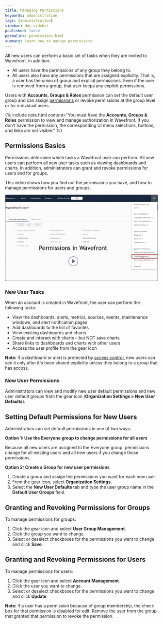```yaml
---
title: Managing Permissions
keywords: administration
tags: [administration]
sidebar: doc_sidebar
published: false
permalink: permissions.html
summary: Learn how to manage permissions.
---
```

All new users can perform a basic set of tasks when they are invited to Wavefront. In addition:
* All users have the permissions of any group they belong to.
* All users also have any permissions that are assigned explicitly.
That is, a user has the union of group and explicit permissions. Even if the user is removed from a group, that user keeps any explicit permissions.

Users with **Accounts, Groups & Roles** permission can set the default user group and can assign [permissions](permissions_overview.html) or revoke permissions at the group level or for individual users.

{% include note.html content="You must have the **Accounts, Groups & Roles** permission to view and manage authorization in Wavefront. If you don't have the permission, the corresponding UI menu selections, buttons, and links are not visible." %}


## Permissions Basics

Permissions determine which tasks a Wavefront user can perform. All new users can perform all new user tasks such as viewing dashboards and charts. In addition, administrators can grant and revoke permissions for users and for groups.

This video shows how you find out the permissions you have, and how to manage permissions for users and groups.

<p><a href="https://youtu.be/kQ-w-DyjW5M"><img src="/images/v_permissions_2019.png" style="width: 700px;" alt="permissions for users and groups"/></a>
</p>

### New User Tasks
When an account is created in Wavefront, the user can perform the following tasks:

* View the dashboards, alerts, metrics, sources, events, maintenance windows, and alert notification pages
* Add dashboards to the list of favorites
* View existing dashboards and charts
* Create and interact with charts – but NOT save charts
* Share links to dashboards and charts with other users
* Access the user profile from the gear icon

**Note:** If a dashboard or alert is protected by [access control](access.html), new users can see it only after it's been shared explicitly unless they belong to a group that has access.

### New User Permissions

Administrators can view and modify new user default permissions and new user default groups from the gear icon (**Organization Settings > New User Defaults**).

## Setting Default Permissions for New Users

Administrators can set default permissions in one of two ways:

<strong>Option 1: Use the Everyone group to change permissions for all users</strong>

Because all new users are assigned to the Everyone group, permissions change for all existing users and all new users if you change those permissions.

<strong>Option 2: Create a Group for new user permissions</strong>
1. Create a group and assign the permissions you want for each new user.
2. From the gear icon, select **Organization Settings**.
3. Select the **New User Defaults** tab and type the user group name in the **Default User Groups** field.

## Granting and Revoking Permissions for Groups

To manage permissions for groups:
1. Click the gear icon and select **User Group Management**.
2. Click the group you want to change.
3. Select or deselect checkboxes for the permissions you want to change and click **Save**.


## Granting and Revoking Permissions for Users

To manage permissions for users:
1. Click the gear icon and select **Account Management**.
2. Click the user you want to change.
3. Select or deselect checkboxes for the permissions you want to change and click **Update**.

**Note:** If a user has a permission because of group membership, the check box for that permission is disabled for edit. Remove the user from the group that granted that permission to revoke the permission.
